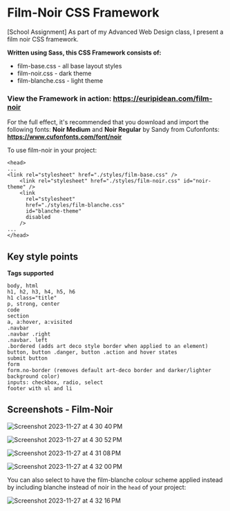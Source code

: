# Film-Noir CSS Framework
[School Assignment] As part of my Advanced Web Design class, I present a film noir CSS framework.

**Written using Sass, this CSS Framework consists of:**
- film-base.css - all base layout styles
- film-noir.css - dark theme
- film-blanche.css - light theme

### View the Framework in action: https://euripidean.com/film-noir

For the full effect, it's recommended that you download and import the following fonts:
**Noir Medium** and **Noir Regular** by Sandy from Cufonfonts: **https://www.cufonfonts.com/font/noir**

To use film-noir in your project:
```
<head>
...
<link rel="stylesheet" href="./styles/film-base.css" />
    <link rel="stylesheet" href="./styles/film-noir.css" id="noir-theme" />
    <link
      rel="stylesheet"
      href="./styles/film-blanche.css"
      id="blanche-theme"
      disabled
    />
...
</head>

```

## Key style points
**Tags supported**
```
body, html
h1, h2, h3, h4, h5, h6
h1 class="title"
p, strong, center
code
section
a, a:hover, a:visited
.navbar
.navbar .right
.navbar. left
.bordered (adds art deco style border when applied to an element)
button, button .danger, button .action and hover states
submit button
form
form.no-border (removes default art-deco border and darker/lighter background color)
inputs: checkbox, radio, select
footer with ul and li
```

## Screenshots - Film-Noir
![Screenshot 2023-11-27 at 4 30 40 PM](https://github.com/euripidean/film-noir/assets/33559193/3e8ada98-1a02-4b5f-9292-9dd15d6884a8)

![Screenshot 2023-11-27 at 4 30 52 PM](https://github.com/euripidean/film-noir/assets/33559193/03cf26d8-2330-4a81-84d4-5370fb953347)

![Screenshot 2023-11-27 at 4 31 08 PM](https://github.com/euripidean/film-noir/assets/33559193/e0843cce-f437-4630-87e2-041e77859518)

![Screenshot 2023-11-27 at 4 32 00 PM](https://github.com/euripidean/film-noir/assets/33559193/0ed0895b-b6fe-4a62-8744-bbc5a22eeef7)

You can also select to have the film-blanche colour scheme applied instead by including blanche instead of noir in the `head` of your project:

![Screenshot 2023-11-27 at 4 32 16 PM](https://github.com/euripidean/film-noir/assets/33559193/fb0a3ff6-9144-4b08-bf77-ed2faa6a368c)
